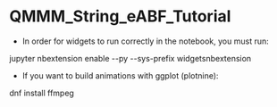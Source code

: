 # QMMM_String_eABF_Tutorial



- In order for widgets to run correctly in the notebook, you must run:

jupyter nbextension enable --py --sys-prefix widgetsnbextension

- If you want to build animations with ggplot (plotnine):

dnf install ffmpeg

